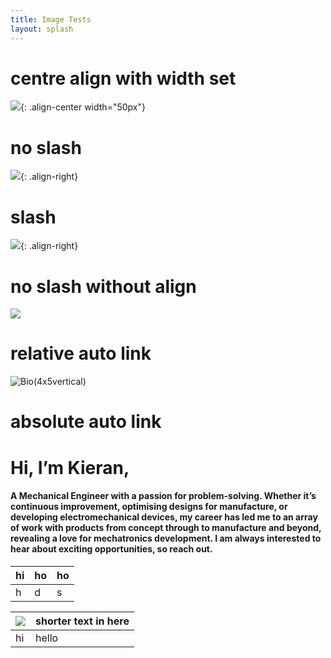 ```yaml
---
title: Image Tests
layout: splash
---
```


# centre align with width set
![](/assets/images/Bio(4x5vertical).png){: .align-center width="50px"}


# no slash
![](assets/images/Bio(4x5vertical).png){: .align-right}

# slash
![](/assets/images/Bio(4x5vertical).png){: .align-right}

# no slash without align
![](assets/images/Bio(4x5vertical).png)

# relative auto link

![Bio(4x5vertical)](../assets/images/Bio(4x5vertical).png)
# absolute auto link


# Hi, I’m Kieran,

#### A Mechanical Engineer with a passion for problem-solving. Whether it’s continuous improvement, optimising designs for manufacture, or developing electromechanical devices, my career has led me to an array of work with products from concept through to manufacture and beyond, revealing a love for mechatronics development. I am always interested to hear about exciting opportunities, so reach out.


|hi |ho |ho
---|---|---
h | d | s 


| ![](/assets/images/Bio(4x5vertical).png) | shorter text in here |
| ---- | ---- |
| hi | hello |
 
